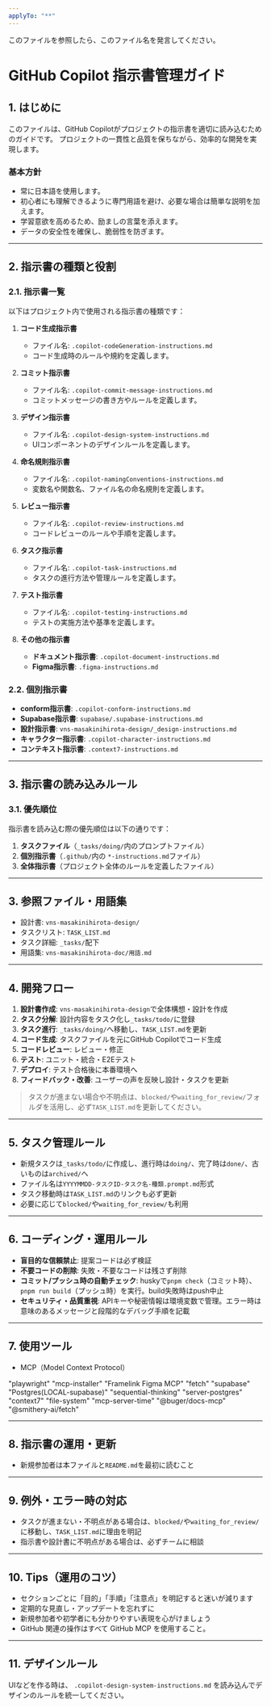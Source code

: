 ```yaml
---
applyTo: "**"
---
```


このファイルを参照したら、このファイル名を発言してください。

# GitHub Copilot 指示書管理ガイド

## 1. はじめに
このファイルは、GitHub Copilotがプロジェクトの指示書を適切に読み込むためのガイドです。
プロジェクトの一貫性と品質を保ちながら、効率的な開発を実現します。

### 基本方針
- 常に日本語を使用します。
- 初心者にも理解できるように専門用語を避け、必要な場合は簡単な説明を加えます。
- 学習意欲を高めるため、励ましの言葉を添えます。
- データの安全性を確保し、脆弱性を防ぎます。

---

## 2. 指示書の種類と役割

### 2.1. 指示書一覧
以下はプロジェクト内で使用される指示書の種類です：

1. **コード生成指示書**
   - ファイル名: `.copilot-codeGeneration-instructions.md`
   - コード生成時のルールや規約を定義します。

2. **コミット指示書**
   - ファイル名: `.copilot-commit-message-instructions.md`
   - コミットメッセージの書き方やルールを定義します。

3. **デザイン指示書**
   - ファイル名: `.copilot-design-system-instructions.md`
   - UIコンポーネントのデザインルールを定義します。

4. **命名規則指示書**
   - ファイル名: `.copilot-namingConventions-instructions.md`
   - 変数名や関数名、ファイル名の命名規則を定義します。

5. **レビュー指示書**
   - ファイル名: `.copilot-review-instructions.md`
   - コードレビューのルールや手順を定義します。

6. **タスク指示書**
   - ファイル名: `.copilot-task-instructions.md`
   - タスクの進行方法や管理ルールを定義します。

7. **テスト指示書**
   - ファイル名: `.copilot-testing-instructions.md`
   - テストの実施方法や基準を定義します。

8. **その他の指示書**
   - **ドキュメント指示書**: `.copilot-document-instructions.md`
   - **Figma指示書**: `.figma-instructions.md`

### 2.2. 個別指示書
- **conform指示書**: `.copilot-conform-instructions.md`
- **Supabase指示書**: `supabase/.supabase-instructions.md`
- **設計指示書**: `vns-masakinihirota-design/_design-instructions.md`
- **キャラクター指示書**: `.copilot-character-instructions.md`
- **コンテキスト指示書**: `.context7-instructions.md`

---

## 3. 指示書の読み込みルール

### 3.1. 優先順位
指示書を読み込む際の優先順位は以下の通りです：
1. **タスクファイル**（`_tasks/doing/`内のプロンプトファイル）
2. **個別指示書**（`.github/`内の `*-instructions.md`ファイル）
3. **全体指示書**（プロジェクト全体のルールを定義したファイル）

---

## 3. 参照ファイル・用語集

- 設計書: `vns-masakinihirota-design/`
- タスクリスト: `TASK_LIST.md`
- タスク詳細: `_tasks/`配下
- 用語集: `vns-masakinihirota-doc/用語.md`

---

## 4. 開発フロー

1. **設計書作成**: `vns-masakinihirota-design`で全体構想・設計を作成
2. **タスク分解**: 設計内容をタスク化し`_tasks/todo/`に登録
3. **タスク進行**: `_tasks/doing/`へ移動し、`TASK_LIST.md`を更新
4. **コード生成**: タスクファイルを元にGitHub Copilotでコード生成
5. **コードレビュー**: レビュー・修正
6. **テスト**: ユニット・統合・E2Eテスト
7. **デプロイ**: テスト合格後に本番環境へ
8. **フィードバック・改善**: ユーザーの声を反映し設計・タスクを更新

> タスクが進まない場合や不明点は、`blocked/`や`waiting_for_review/`フォルダを活用し、必ず`TASK_LIST.md`を更新してください。

---

## 5. タスク管理ルール

- 新規タスクは`_tasks/todo/`に作成し、進行時は`doing/`、完了時は`done/`、古いものは`archived/`へ
- ファイル名は`YYYYMMDD-タスクID-タスク名-種類.prompt.md`形式
- タスク移動時は`TASK_LIST.md`のリンクも必ず更新
- 必要に応じて`blocked/`や`waiting_for_review/`も利用

---

## 6. コーディング・運用ルール

- **盲目的な信頼禁止**: 提案コードは必ず検証
- **不要コードの削除**: 失敗・不要なコードは残さず削除
- **コミット/プッシュ時の自動チェック**: huskyで`pnpm check`（コミット時）、`pnpm run build`（プッシュ時）を実行。build失敗時はpush中止
- **セキュリティ・品質重視**: APIキーや秘密情報は環境変数で管理。エラー時は意味のあるメッセージと段階的なデバッグ手順を記載

---

## 7. 使用ツール

- MCP（Model Context Protocol）

"playwright"
"mcp-installer"
"Framelink Figma MCP"
"fetch"
"supabase"
"Postgres(LOCAL-supabase)"
"sequential-thinking"
"server-postgres"
"context7"
"file-system"
"mcp-server-time"
"@buger/docs-mcp"
"@smithery-ai/fetch"


---

## 8. 指示書の運用・更新

- 新規参加者は本ファイルと`README.md`を最初に読むこと

---

## 9. 例外・エラー時の対応

- タスクが進まない・不明点がある場合は、`blocked/`や`waiting_for_review/`に移動し、`TASK_LIST.md`に理由を明記
- 指示書や設計書に不明点がある場合は、必ずチームに相談

---

## 10. Tips（運用のコツ）

- セクションごとに「目的」「手順」「注意点」を明記すると迷いが減ります
- 定期的な見直し・アップデートを忘れずに
- 新規参加者や初学者にも分かりやすい表現を心がけましょう
- GitHub 関連の操作はすべて GitHub MCP を使用すること。

---

## 11. デザインルール

UIなどを作る時は、
`.copilot-design-system-instructions.md`
を読み込んでデザインのルールを統一してください。

